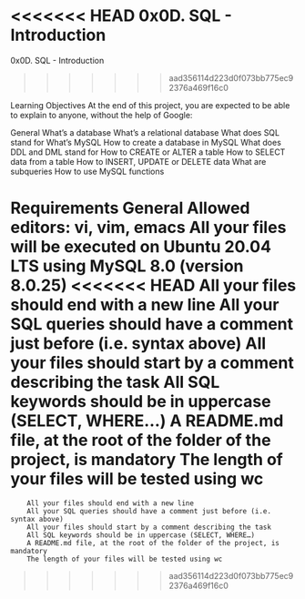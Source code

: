 <<<<<<< HEAD
 0x0D. SQL - Introduction
=======
0x0D. SQL - Introduction
>>>>>>> aad356114d223d0f073bb775ec92376a469f16c0

 Learning Objectives
 At the end of this project, you are expected to be able to explain to anyone, without the help of Google:

 General
 What’s a database
 What’s a relational database
 What does SQL stand for
 What’s MySQL
 How to create a database in MySQL
 What does DDL and DML stand for
 How to CREATE or ALTER a table
 How to SELECT data from a table
 How to INSERT, UPDATE or DELETE data
 What are subqueries
 How to use MySQL functions

 Requirements
 General
        Allowed editors: vi, vim, emacs
        All your files will be executed on Ubuntu 20.04 LTS using MySQL 8.0 (version 8.0.25)
<<<<<<< HEAD
	All your files should end with a new line
	All your SQL queries should have a comment just before (i.e. syntax above)
	All your files should start by a comment describing the task
	All SQL keywords should be in uppercase (SELECT, WHERE…)
	A README.md file, at the root of the folder of the project, is mandatory
	The length of your files will be tested using wc
=======
        All your files should end with a new line
        All your SQL queries should have a comment just before (i.e. syntax above)
        All your files should start by a comment describing the task
        All SQL keywords should be in uppercase (SELECT, WHERE…)
        A README.md file, at the root of the folder of the project, is mandatory
        The length of your files will be tested using wc
>>>>>>> aad356114d223d0f073bb775ec92376a469f16c0
